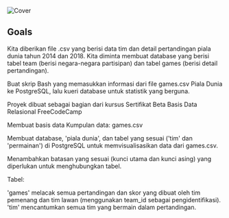 ![Cover]()

## Goals

Kita diberikan file .csv yang berisi data tim dan detail pertandingan piala dunia tahun 2014 dan 2018. Kita diminta membuat database yang berisi tabel team (berisi negara-negara partisipan) dan tabel games (berisi detail pertandingan).


Buat skrip Bash yang memasukkan informasi dari file games.csv Piala Dunia ke PostgreSQL, lalu kueri database untuk statistik yang berguna.

Proyek dibuat sebagai bagian dari kursus Sertifikat Beta Basis Data Relasional FreeCodeCamp

Membuat basis data
Kumpulan data: games.csv

Membuat database, 'piala dunia', dan tabel yang sesuai ('tim' dan 'permainan') di PostgreSQL untuk memvisualisasikan data dari games.csv.

Menambahkan batasan yang sesuai (kunci utama dan kunci asing) yang diperlukan untuk menghubungkan tabel.

Tabel:

'games' melacak semua pertandingan dan skor yang dibuat oleh tim pemenang dan tim lawan (menggunakan team_id sebagai pengidentifikasi).
'tim' mencantumkan semua tim yang bermain dalam pertandingan.
